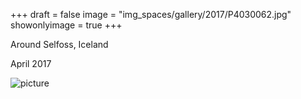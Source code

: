 +++
draft = false
image = "img_spaces/gallery/2017/P4030062.jpg"
showonlyimage = true
+++

Around Selfoss, Iceland

April 2017
<!--more-->
![picture](/img_spaces/gallery/2017/P4030062.jpg)
